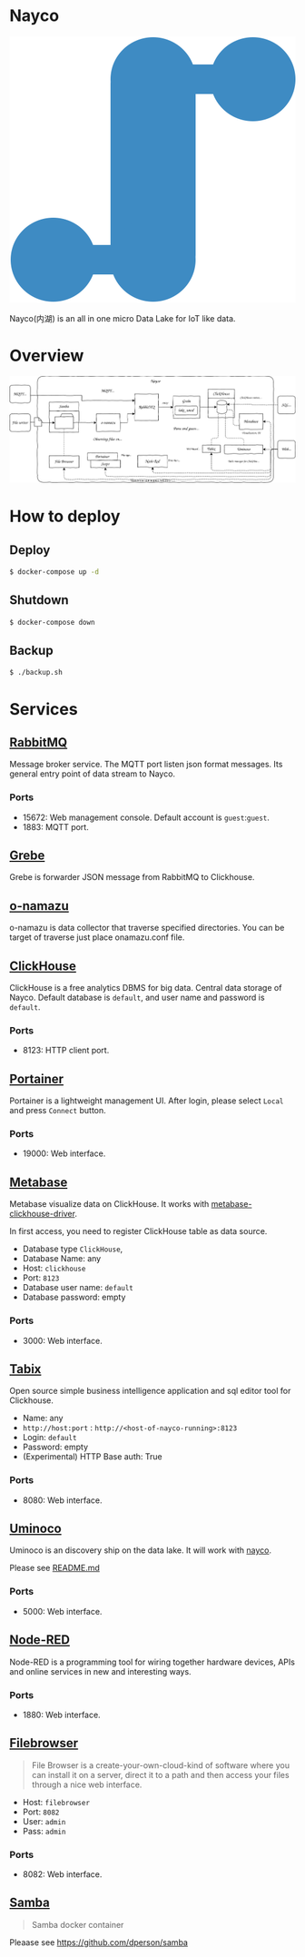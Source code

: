 # Nayco

[![nayco](./doc/img/nayco.svg)](https://github.com/tac0x2a/nayco)

Nayco(内湖) is an all in one micro Data Lake for IoT like data.

# Overview
![overview](./doc/img/overview.drawio.svg)

# How to deploy
## Deploy
```sh
$ docker-compose up -d
```

## Shutdown
```sh
$ docker-compose down
```

## Backup
```sh
$ ./backup.sh
```


# Services
## [RabbitMQ](https://www.rabbitmq.com/)
Message broker service. The MQTT port listen json format messages. Its general entry point of data stream to Nayco.

### Ports
+ 15672: Web management console. Default account is `guest`:`guest`.
+ 1883: MQTT port.

## [Grebe](https://github.com/tac0x2a/grebe)
Grebe is forwarder JSON message from RabbitMQ to Clickhouse.

## [o-namazu](https://github.com/tac0x2a/o-namazu)
o-namazu is data collector that traverse specified directories. You can be target of traverse just place onamazu.conf file.

## [ClickHouse](https://clickhouse.tech/)
ClickHouse is a free analytics DBMS for big data. Central data storage of Nayco.
Default database is `default`, and user name and password is `default`.

### Ports
+ 8123: HTTP client port.

## [Portainer](https://www.portainer.io/)
Portainer is a lightweight management UI. After login, please select `Local` and press `Connect` button.

### Ports
+ 19000: Web interface.

## [Metabase](https://www.metabase.com/)
Metabase visualize data on ClickHouse. It works with [metabase-clickhouse-driver](https://github.com/enqueue/metabase-clickhouse-driver).

In first access, you need to register ClickHouse table as data source.
+ Database type `ClickHouse`,
+ Database Name: any
+ Host: `clickhouse`
+ Port: `8123`
+ Database user name: `default`
+ Database password: empty

### Ports
+ 3000: Web interface.

## [Tabix](https://tabix.io/)
Open source simple business intelligence application and sql editor tool for Clickhouse.

+ Name: any
+ `http://host:port` : `http://<host-of-nayco-running>:8123`
+ Login: `default`
+ Password: empty
+ (Experimental) HTTP Base auth: True

### Ports
+ 8080: Web interface.

## [Uminoco](./uminoco/)
Uminoco is an discovery ship on the data lake. It will work with [nayco](https://github.com/tac0x2a/nayco).

Please see [README.md](./uminoco/README.md)

### Ports
+ 5000: Web interface.


## [Node-RED](https://nodered.org/)
Node-RED is a programming tool for wiring together hardware devices, APIs and online services in new and interesting ways.

### Ports
+ 1880: Web interface.


## [Filebrowser](https://filebrowser.org/)
> File Browser is a create-your-own-cloud-kind of software where you can install it on a server, direct it to a path and then access your files through a nice web interface.

+ Host: `filebrowser`
+ Port: `8082`
+ User: `admin`
+ Pass: `admin`

### Ports
+ 8082: Web interface.

## [Samba](https://github.com/dperson/samba)
> Samba docker container

Pleaase see https://github.com/dperson/samba
